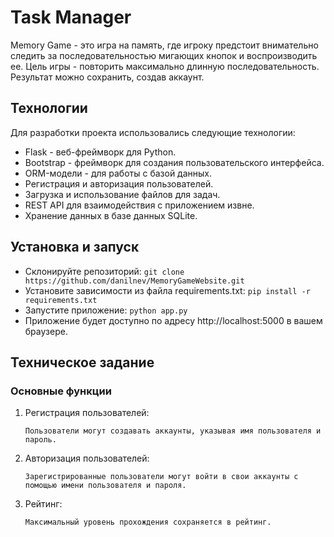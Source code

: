 <h1>Task Manager</h1>

Memory Game - это игра на память, где игроку предстоит внимательно следить за последовательностью мигающих кнопок и воспроизводить ее. Цель игры - повторить максимально длинную последовательность. Результат можно сохранить, создав аккаунт.

<h2>Технологии</h2>

Для разработки проекта использовались следующие технологии:

<ul>
    <li>Flask - веб-фреймворк для Python.</li>
    <li>Bootstrap - фреймворк для создания пользовательского интерфейса.</li>
    <li>ORM-модели - для работы с базой данных.</li>
    <li>Регистрация и авторизация пользователей.</li>
    <li>Загрузка и использование файлов для задач.</li>
    <li>REST API для взаимодействия с приложением извне.</li>
    <li>Хранение данных в базе данных SQLite.</li>
</ul>

<h2>Установка и запуск</h2>

<ul>
    <li>
        Склонируйте репозиторий:
        <code>git clone https://github.com/danilnev/MemoryGameWebsite.git</code>
    </li>
    <li>
        Установите зависимости из файла requirements.txt:
        <code>pip install -r requirements.txt</code>
    </li>
    <li>
        Запустите приложение:
        <code>python app.py</code>
    </li>
    <li>
        Приложение будет доступно по адресу http://localhost:5000 в вашем браузере.
    </li>
</ul>

<h2>Техническое задание</h2>

<h3>Основные функции</h3>

<ol>
<li>
Регистрация пользователей:

    Пользователи могут создавать аккаунты, указывая имя пользователя и пароль.
</li>
<li>
Авторизация пользователей:

    Зарегистрированные пользователи могут войти в свои аккаунты с помощью имени пользователя и пароля.
</li>
<li>
Рейтинг:

    Максимальный уровень прохождения сохраняется в рейтинг. 
</li>
</ol>